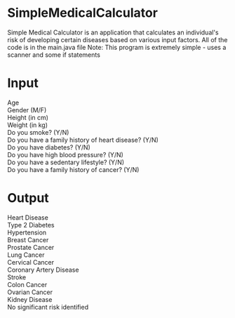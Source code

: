 # SimpleMedicalCalculator
Simple Medical Calculator is an application that calculates an individual's risk of developing certain diseases based on various input factors.
All of the code is in the main.java file
Note: This program is extremely simple - uses a scanner and some if statements

# Input
Age  
Gender (M/F)  
Height (in cm)  
Weight (in kg)  
Do you smoke? (Y/N)  
Do you have a family history of heart disease? (Y/N)  
Do you have diabetes? (Y/N)  
Do you have high blood pressure? (Y/N)  
Do you have a sedentary lifestyle? (Y/N)  
Do you have a family history of cancer? (Y/N)  

# Output
Heart Disease  
Type 2 Diabetes  
Hypertension  
Breast Cancer  
Prostate Cancer  
Lung Cancer  
Cervical Cancer  
Coronary Artery Disease  
Stroke  
Colon Cancer  
Ovarian Cancer  
Kidney Disease  
No significant risk identified  
